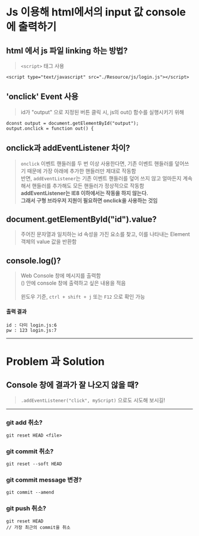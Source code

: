 # Js 이용해 html에서의 input 값 console에 출력하기

## html 에서 js 파일 linking 하는 방법?
> ```<script>``` 태그 사용   
```
<script type="text/javascript" src="./Resource/js/login.js"></script>
```

## 'onclick' Event 사용
> id가 "output" 으로 지정된 버튼 클릭 시, js의 out() 함수를 실행시키기 위해    
```
dconst output = document.getElementById("output");
output.onclick = function out() {
```

## onclick과 addEventListener 차이?
> ```onclick``` 이벤트 핸들러를 두 번 이상 사용한다면, 기존 이벤트 핸들러를 덮어쓰기 때문에 가장 아래에 추가한 핸들러만 제대로 작동함 <br> 
반면, ```addEventListener```는 기존 이벤트 핸들러를 덮어 쓰지 않고 얼마든지 계속해서 핸들러를 추가해도 모든 핸들러가 정상적으로 작동함 <br>
**addEventListener는 IE8 이하에서는 작동을 하지 않는다.** <br>
**그래서 구형 브라우저 지원이 필요하면 onclick을 사용하는 것임**  


## document.getElementById("id").value?
> 주어진 문자열과 일치하는 id 속성을 가진 요소를 찾고, 이를 나타내는 Element 객체의 value 값을 반환함   

## console.log()?
> Web Console 창에 메시지를 출력함 <br>
() 안에 console 창에 출력하고 싶은 내용을 적음 <br>   
윈도우 기준, ```ctrl + shift + j``` 또는 ```F12``` 으로 확인 가능     

#### 출력 결과
```
id : 다미 login.js:6
pw : 123 login.js:7
```

---
# Problem 과 Solution   

## Console 창에 결과가 잘 나오지 않을 때?
> ```.addEventListener("click", myScript)``` 으로도 시도해 보시길!

---

### git add 취소?
``` 
git reset HEAD <file>
```

### git commit 취소?
```
git reset --soft HEAD
```

### git commit message 변경?
```
git commit --amend
```

### git push 취소?
```
git reset HEAD
// 가장 최근의 commit을 취소
```


